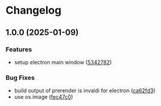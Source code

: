 # Changelog

## 1.0.0 (2025-01-09)


### Features

* setup electron main window ([5342782](https://github.com/edplanes/yoke/commit/5342782e191e2dffdfd5f0c7a0114f2791665fc7))


### Bug Fixes

* build output of prerender is invaldi for electron ([ca62fd3](https://github.com/edplanes/yoke/commit/ca62fd391352aac890c7caf04410370693fe987a))
* use os.image ([fec47c0](https://github.com/edplanes/yoke/commit/fec47c062f2ace97e1132045a52c619051ad94e5))
